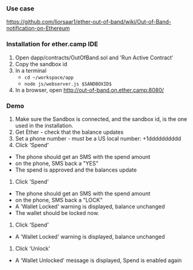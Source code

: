 ### Use case
https://github.com/liorsaar1/ether-out-of-band/wiki/Out-of-Band-notification-on-Ethereum

### Installation for ether.camp IDE
1. Open dapp/contracts/OutOfBand.sol and 'Run Active Contract'
1. Copy the sandbox id
1. In a terminal
   * ```cd ~/workspace/app```
   * ```node js/webserver.js $SANDBOXID$```
1. In a browser, open http://out-of-band.on.ether.camp:8080/

### Demo
1. Make sure the Sandbox is connected, and the sandbox id, is the one used in the installation.
1. Get Ether - check that the balance updates
1. Set a phone number - must be a US local number:  +1dddddddddd 
1. Click 'Spend'
  * The phone should get an SMS with the spend amount
  * on the phone, SMS back a "YES"
  * The spend is approved and the balances update
1. Click 'Spend'
  * The phone should get an SMS with the spend amount
  * on the phone, SMS back a "LOCK"
  * A 'Wallet Locked' warning is displayed, balance unchanged
  * The wallet should be locked now.
1. Click 'Spend'
  * A 'Wallet Locked' warning is displayed, balance unchanged
1. Click 'Unlock'
  * A 'Wallet Unlocked' message is displayed, Spend is enabled again
  
  
